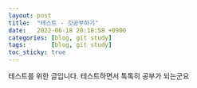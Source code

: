 ```yaml
---
layout: post
title:  "테스트 - 깃공부하기"
date:   2022-06-18 20:18:58 +0900
categories: [blog, git study]
tags:       [blog, git study]
toc_sticky: true
---
```

테스트를 위한 글입니다. 테스트하면서 톡톡히 공부가 되는군요

